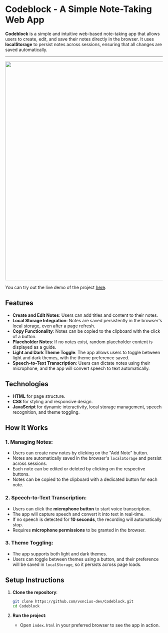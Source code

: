 # Codeblock - A Simple Note-Taking Web App  

**Codeblock** is a simple and intuitive web-based note-taking app that allows users to create, edit, and save their notes directly in the browser. It uses **localStorage** to persist notes across sessions, ensuring that all changes are saved automatically.  

---  
<img src="https://github.com/user-attachments/assets/7efb1de4-59a0-40a6-a7d5-8852c4ce9a12" width="700">

You can try out the live demo of the project [here](https://vxncius-dev.github.io/Codeblock/).  

## Features  

- **Create and Edit Notes**: Users can add titles and content to their notes.  
- **Local Storage Integration**: Notes are saved persistently in the browser's local storage, even after a page refresh.  
- **Copy Functionality**: Notes can be copied to the clipboard with the click of a button.  
- **Placeholder Notes**: If no notes exist, random placeholder content is displayed as a guide.  
- **Light and Dark Theme Toggle**: The app allows users to toggle between light and dark themes, with the theme preference saved.  
- **Speech-to-Text Transcription**: Users can dictate notes using their microphone, and the app will convert speech to text automatically.  

## Technologies  

- **HTML** for page structure.  
- **CSS** for styling and responsive design.  
- **JavaScript** for dynamic interactivity, local storage management, speech recognition, and theme toggling.  

## How It Works  

### 1. **Managing Notes**:  
   - Users can create new notes by clicking on the "Add Note" button.  
   - Notes are automatically saved in the browser's `localStorage` and persist across sessions.  
   - Each note can be edited or deleted by clicking on the respective buttons.  
   - Notes can be copied to the clipboard with a dedicated button for each note.  

### 2. **Speech-to-Text Transcription**:  
   - Users can click the **microphone button** to start voice transcription.  
   - The app will capture speech and convert it into text in real-time.  
   - If no speech is detected for **10 seconds**, the recording will automatically stop.  
   - Requires **microphone permissions** to be granted in the browser.  

### 3. **Theme Toggling**:  
   - The app supports both light and dark themes.  
   - Users can toggle between themes using a button, and their preference will be saved in `localStorage`, so it persists across page loads.  

## Setup Instructions  

1. **Clone the repository**:  

   ```bash
   git clone https://github.com/vxncius-dev/Codeblock.git
   cd Codeblock
   ```

2. **Run the project**:  
   - Open `index.html` in your preferred browser to see the app in action.
